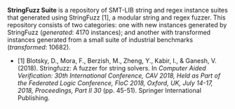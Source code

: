 **StringFuzz Suite** is a repository of SMT-LIB string and regex instance suites that generated using StringFuzz [1], a modular string and regex fuzzer. This repository consists of two categories: one
with new instances generated by StringFuzz (_generated_: 4170 instances); and another with
transformed instances generated from a small suite of industrial benchmarks
(_transformed_: 10682).


- [1] Blotsky, D., Mora, F., Berzish, M., Zheng, Y., Kabir, I., & Ganesh, V. (2018). Stringfuzz: A fuzzer for string solvers. In _Computer Aided Verification: 30th International Conference, CAV 2018, Held as Part of the Federated Logic Conference, FloC 2018, Oxford, UK, July 14-17, 2018, Proceedings, Part II 30_ (pp. 45-51). Springer International Publishing.

